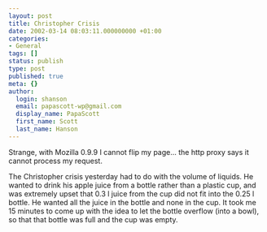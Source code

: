 ```yaml
---
layout: post
title: Christopher Crisis
date: 2002-03-14 08:03:11.000000000 +01:00
categories:
- General
tags: []
status: publish
type: post
published: true
meta: {}
author:
  login: shanson
  email: papascott-wp@gmail.com
  display_name: PapaScott
  first_name: Scott
  last_name: Hanson
---
```

<p>Strange, with Mozilla 0.9.9 I cannot flip my page... the http proxy says it cannot process my request.</p>
<p>The Christopher crisis yesterday had to do with the volume of liquids. He wanted to drink his apple juice from a bottle rather than a plastic cup, and was extremely upset that 0.3 l juice from the cup did not fit into the 0.25 l bottle. He wanted all the juice in the bottle and none in the cup. It took me 15 minutes to come up with the idea to let the bottle overflow (into a bowl), so that that bottle was full and the cup was empty.</p>
